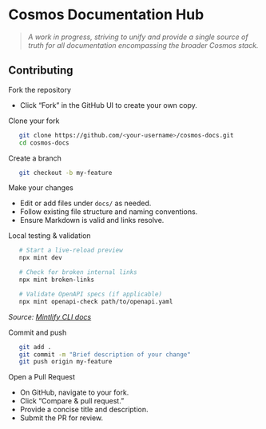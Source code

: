 # Cosmos Documentation Hub

> *A work in progress, striving to unify and provide a single source of truth for all documentation encompassing the broader Cosmos stack.*

## Contributing

Fork the repository

- Click “Fork” in the GitHub UI to create your own copy.

Clone your fork

```bash
   git clone https://github.com/<your-username>/cosmos-docs.git
   cd cosmos-docs
```

Create a branch

```bash
   git checkout -b my-feature
```

Make your changes

- Edit or add files under `docs/` as needed.
- Follow existing file structure and naming conventions.
- Ensure Markdown is valid and links resolve.

Local testing & validation

```bash
   # Start a live-reload preview
   npx mint dev

   # Check for broken internal links
   npx mint broken-links

   # Validate OpenAPI specs (if applicable)
   npx mint openapi-check path/to/openapi.yaml
```

   *Source: [Mintlify CLI docs](https://mintlify.com/docs)*

Commit and push

```bash
   git add .
   git commit -m "Brief description of your change"
   git push origin my-feature
```

Open a Pull Request

- On GitHub, navigate to your fork.
- Click “Compare & pull request.”
- Provide a concise title and description.
- Submit the PR for review.
